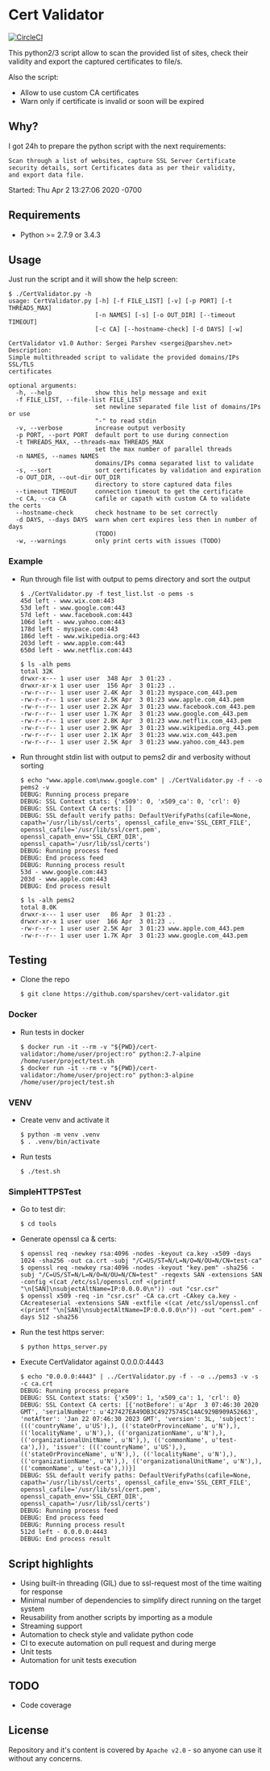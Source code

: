 # Cert Validator

[![CircleCI](https://circleci.com/gh/sparshev/cert-validator/tree/master.svg?style=shield)](https://circleci.com/gh/sparshev/cert-validator)

This python2/3 script allow to scan the provided list of sites, check their validity and export the
captured certificates to file/s.

Also the script:
* Allow to use custom CA certificates
* Warn only if certificate is invalid or soon will be expired

## Why?

I got 24h to prepare the python script with the next requirements:
```
Scan through a list of websites, capture SSL Server Certificate
security details, sort Certificates data as per their validity,
and export data file.
```

Started: Thu Apr 2 13:27:06 2020 -0700

## Requirements

* Python >= 2.7.9 or 3.4.3

## Usage

Just run the script and it will show the help screen:
```
$ ./CertValidator.py -h
usage: CertValidator.py [-h] [-f FILE_LIST] [-v] [-p PORT] [-t THREADS_MAX]
                        [-n NAMES] [-s] [-o OUT_DIR] [--timeout TIMEOUT]
                        [-c CA] [--hostname-check] [-d DAYS] [-w]

CertValidator v1.0 Author: Sergei Parshev <sergei@parshev.net> Description:
Simple multithreaded script to validate the provided domains/IPs SSL/TLS
certificates

optional arguments:
  -h, --help            show this help message and exit
  -f FILE_LIST, --file-list FILE_LIST
                        set newline separated file list of domains/IPs or use
                        "-" to read stdin
  -v, --verbose         increase output verbosity
  -p PORT, --port PORT  default port to use during connection
  -t THREADS_MAX, --threads-max THREADS_MAX
                        set the max number of parallel threads
  -n NAMES, --names NAMES
                        domains/IPs comma separated list to validate
  -s, --sort            sort certificates by validation and expiration
  -o OUT_DIR, --out-dir OUT_DIR
                        directory to store captured data files
  --timeout TIMEOUT     connection timeout to get the certificate
  -c CA, --ca CA        cafile or capath with custom CA to validate the certs
  --hostname-check      check hostname to be set correctly
  -d DAYS, --days DAYS  warn when cert expires less then in number of days
                        (TODO)
  -w, --warnings        only print certs with issues (TODO)
```

### Example

* Run through file list with output to pems directory and sort the output
    ```
    $ ./CertValidator.py -f test_list.lst -o pems -s
    45d left - www.wix.com:443
    53d left - www.google.com:443
    57d left - www.facebook.com:443
    106d left - www.yahoo.com:443
    178d left - myspace.com:443
    186d left - www.wikipedia.org:443
    203d left - www.apple.com:443
    650d left - www.netflix.com:443

    $ ls -alh pems
    total 32K
    drwxr-x--- 1 user user  348 Apr  3 01:23 .
    drwxr-xr-x 1 user user  156 Apr  3 01:23 ..
    -rw-r--r-- 1 user user 2.4K Apr  3 01:23 myspace.com_443.pem
    -rw-r--r-- 1 user user 2.5K Apr  3 01:23 www.apple.com_443.pem
    -rw-r--r-- 1 user user 2.2K Apr  3 01:23 www.facebook.com_443.pem
    -rw-r--r-- 1 user user 1.7K Apr  3 01:23 www.google.com_443.pem
    -rw-r--r-- 1 user user 2.8K Apr  3 01:23 www.netflix.com_443.pem
    -rw-r--r-- 1 user user 2.9K Apr  3 01:23 www.wikipedia.org_443.pem
    -rw-r--r-- 1 user user 2.1K Apr  3 01:23 www.wix.com_443.pem
    -rw-r--r-- 1 user user 2.5K Apr  3 01:23 www.yahoo.com_443.pem
    ```
* Run throught stdin list with output to pems2 dir and verbosity without sorting
    ```
    $ echo "www.apple.com\nwww.google.com" | ./CertValidator.py -f - -o pems2 -v
    DEBUG: Running process prepare
    DEBUG: SSL Context stats: {'x509': 0, 'x509_ca': 0, 'crl': 0}
    DEBUG: SSL Context CA certs: []
    DEBUG: SSL default verify paths: DefaultVerifyPaths(cafile=None, capath='/usr/lib/ssl/certs', openssl_cafile_env='SSL_CERT_FILE', openssl_cafile='/usr/lib/ssl/cert.pem', openssl_capath_env='SSL_CERT_DIR', openssl_capath='/usr/lib/ssl/certs')
    DEBUG: Running process feed
    DEBUG: End process feed
    DEBUG: Running process result
    53d - www.google.com:443
    203d - www.apple.com:443
    DEBUG: End process result

    $ ls -alh pems2
    total 8.0K
    drwxr-x--- 1 user user   86 Apr  3 01:23 .
    drwxr-xr-x 1 user user  166 Apr  3 01:23 ..
    -rw-r--r-- 1 user user 2.5K Apr  3 01:23 www.apple.com_443.pem
    -rw-r--r-- 1 user user 1.7K Apr  3 01:23 www.google.com_443.pem
    ```

## Testing

* Clone the repo
    ```
    $ git clone https://github.com/sparshev/cert-validator.git
    ```

### Docker

* Run tests in docker
    ```
    $ docker run -it --rm -v "${PWD}/cert-validator:/home/user/project:ro" python:2.7-alpine /home/user/project/test.sh
    $ docker run -it --rm -v "${PWD}/cert-validator:/home/user/project:ro" python:3-alpine /home/user/project/test.sh
    ```

### VENV

* Create venv and activate it
    ```
    $ python -m venv .venv
    $ . .venv/bin/activate
    ```
* Run tests
    ```
    $ ./test.sh
    ```

### SimpleHTTPSTest

* Go to test dir:
    ```
    $ cd tools
    ```
* Generate openssl ca & certs:
    ```
    $ openssl req -newkey rsa:4096 -nodes -keyout ca.key -x509 -days 1024 -sha256 -out ca.crt -subj "/C=US/ST=N/L=N/O=N/OU=N/CN=test-ca"
    $ openssl req -newkey rsa:4096 -nodes -keyout "key.pem" -sha256 -subj "/C=US/ST=N/L=N/O=N/OU=N/CN=test" -reqexts SAN -extensions SAN -config <(cat /etc/ssl/openssl.cnf <(printf "\n[SAN]\nsubjectAltName=IP:0.0.0.0\n")) -out "csr.csr"
    $ openssl x509 -req -in "csr.csr" -CA ca.crt -CAkey ca.key -CAcreateserial -extensions SAN -extfile <(cat /etc/ssl/openssl.cnf <(printf "\n[SAN]\nsubjectAltName=IP:0.0.0.0\n")) -out "cert.pem" -days 512 -sha256
    ```
* Run the test https server:
    ```
    $ python https_server.py
    ```
* Execute CertValidator against 0.0.0.0:4443
    ```
    $ echo "0.0.0.0:4443" | ../CertValidator.py -f - -o ../pems3 -v -s -c ca.crt
    DEBUG: Running process prepare
    DEBUG: SSL Context stats: {'x509': 1, 'x509_ca': 1, 'crl': 0}
    DEBUG: SSL Context CA certs: [{'notBefore': u'Apr  3 07:46:30 2020 GMT', 'serialNumber': u'427427EA49DB3C49275745C14AC929B909A52663', 'notAfter': 'Jan 22 07:46:30 2023 GMT', 'version': 3L, 'subject': ((('countryName', u'US'),), (('stateOrProvinceName', u'N'),), (('localityName', u'N'),), (('organizationName', u'N'),), (('organizationalUnitName', u'N'),), (('commonName', u'test-ca'),)), 'issuer': ((('countryName', u'US'),), (('stateOrProvinceName', u'N'),), (('localityName', u'N'),), (('organizationName', u'N'),), (('organizationalUnitName', u'N'),), (('commonName', u'test-ca'),))}]
    DEBUG: SSL default verify paths: DefaultVerifyPaths(cafile=None, capath='/usr/lib/ssl/certs', openssl_cafile_env='SSL_CERT_FILE', openssl_cafile='/usr/lib/ssl/cert.pem', openssl_capath_env='SSL_CERT_DIR', openssl_capath='/usr/lib/ssl/certs')
    DEBUG: Running process feed
    DEBUG: End process feed
    DEBUG: Running process result
    512d left - 0.0.0.0:4443
    DEBUG: End process result
    ```

## Script highlights

* Using built-in threading (GIL) due to ssl-request most of the time waiting for response
* Minimal number of dependencies to simplify direct running on the target system
* Reusability from another scripts by importing as a module
* Streaming support
* Automation to check style and validate python code
* CI to execute automation on pull request and during merge
* Unit tests
* Automation for unit tests execution

## TODO

* Code coverage

## License

Repository and it's content is covered by `Apache v2.0` - so anyone can use it without any concerns.
